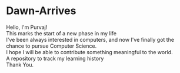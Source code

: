 # Dawn-Arrives
Hello, I'm Purvaj! <br>This marks the start of a new phase in my life <br> 
I've been always interested in computers, and now I've finally got the chance to pursue Computer Science. <br> 
I hope I will be able to contribute something meaningful to the world. <br>
A repository to track my learning history <br>
Thank You.
